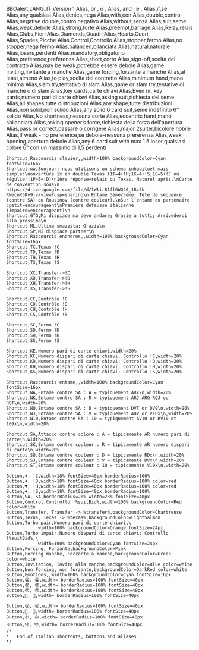 BBOalert,LANG_IT Version 1
Alias, or , o ,
    Alias, and , e ,
    Alias,if,se
    Alias,any,qualsiasi
    Alias,denies,nega
    Alias,with,con
    Alias,double,contro
    Alias,negative double,contro negativo
    Alias,without,senza
    Alias,suit,seme
    Alias,weak,debole
    Alias,strong,forte
    Alias,preempt,barrage
    Alias,Relay,relais
    Alias,Clubs,Fiori
    Alias,Diamonds,Quadri
    Alias,Hearts,Cuori
    Alias,Spades,Picche
    Alias,Control,Controllo
    Alias,stopper,fermo
    Alias,no stopper,nega fermo
    Alias,balanced,bilanciata
    Alias,natural,naturale
    Alias,losers,perdenti
    Alias,mandatory,obligatorio
    Alias,preference,preferenza
    Alias,short,corto
    Alias,sign-off,scelta del contratto
    Alias,may be weak,potrebbe essere debole
    Alias,game inviting,invitante a manche
    Alias,game forcing,forzante a manche
    Alias,at least,almeno
    Alias,to play,scelta del contratto
    Alias,minimum hand,mano minima
    Alias,slam try,tentativo di slam
    Alias,game or slam try,tentative di manche o di slam
    Alias,key cards,carte chiavi
    Alias,Even nr. key cards,numero pari di carte chiavi
    Alias,asking suit,richiesta del seme
    Alias,all shapes,tutte distribuzioni
    Alias,any shape,tutte distribuzioni
    Alias,non solid,non solido
    Alias,any solid 6 card suit,seme indefinito 6° solido
    Alias,No shortness,nessuna corte
    Alias,eccentric hand,mano sbilanciata
    Alias,asking opener’s force,richiesta della forza dell'apertura
    Alias,pass or correct,passare o corrigere
    Alias,major 2suiter,bicolore nobile
    Alias,if weak - no preference,se debole-nessuna prererenza
    Alias,weak opening,apertura debole
    Alias,any 6 card suit with max 1.5 loser,qualsiasi colore 6° con un massimo di 1,5 perdenti 

    Shortcut,Raccourcis clavier,,width=100% backgroundColor=Cyan fontSize=16px
    Shortcut,ww,Bonjour; nous utilisons un schema inhabituel mais simple:\nouverture 1x en double Texas (1T=4+!H;1K=4+!S;1C=5+!C ou régulier;1P=5+!D)\n1ère réponse=relais ou Texas. Naturel après.\nCarte de convention sous\n https://drive.google.com/file/d/1Wtir81flGWQ26_1Rz3k-RNecnK5Kv9jv/view?usp=sharing\n Entame 3ème/5ème; Tête de séquence (contre SA) ou Rousinov (contre couleur).\nSur l’entame du partenaire :petit=encourageant\nPremière défausse italienne (impaire=encourageant)\n
    Shortcut,GTG,Mi dispiace ma devo andare; Grazie a tutti; Arrivederci alla prossima\n
    Shortcut,ML,Ultima smazzata; Grazie\n
    Shortcut,SP,Mi dispiace partner\n
    Shortcut,Raccourcis enchères,,width=100% backgroundColor=Cyan fontSize=16px
    Shortcut,TC,Texas !C
    Shortcut,TD,Texas !D
    Shortcut,TH,Texas !H
    Shortcut,TS,Texas !S

    Shortcut,XC,Transfer->!C
    Shortcut,XD,Transfer->!D
    Shortcut,XH,Transfer->!H
    Shortcut,XS,Transfer->!S

    Shortcut,CC,Contrôle !C
    Shortcut,CD,Contrôle !D
    Shortcut,CH,Contrôle !H
    Shortcut,CS,Contrôle !S

    Shortcut,SC,Fermo !C
    Shortcut,SD,Fermo !D
    Shortcut,SH,Fermo !H
    Shortcut,SS,Fermo !S

    Shortcut,KE,Numero pari di carte chiavi,width=20%
    Shortcut,KC,Numero dispari di carte chiavi; Controllo !C,width=20%
    Shortcut,KD,Numero dispari di carte chiavi; Controllo !D,width=20%
    Shortcut,KH,Numero dispari di carte chiavi; Controllo !H,width=20%
    Shortcut,KS,Numero dispari di carte chiavi; Controllo !S,width=20%

    Shortcut,Raccourcis entame,,width=100% backgroundColor=Cyan fontSize=16px
    Shortcut,NA,Entame contre SA : A = typiquement ARx\n,width=20%
    Shortcut,NK,Entame contre SA : R = typiquement ARJ ARQ RQJ ou RQT\n,width=20%
    Shortcut,NQ,Entame contre SA : D = typiquement DVT or DV9\n,width=20%
    Shortcut,NJ,Entame contre SA : V = typiquement ADV or V10x\n,width=20%
    Shortcut,N10,Entame contre SA : 10 = typiquement AV10 or RV10 ot 109x\n,width=20%

    Shortcut,SA,Attacco contro colore : A = tipicamente AR numero pari di carte\n,width=20%
    Shortcut,SK,Entame contre couleur : R = tipicamente AR numero dispari di carte\n,width=20%
    Shortcut,SQ,Entame contre couleur : D = tipicamente RDx\n,width=20%
    Shortcut,SJ,Entame contre couleur : V = tipicamente DVx\n,width=20%
    Shortcut,ST,Entame contre couleur : 10 = tipicamente V10x\n,width=20%

    Button,♣, !C,width=18% fontSize=40px borderRadius=100%
    Button,♦, !D,width=18% fontSize=40px borderRadius=100% color=red
    Button,♥, !H,width=18% fontSize=40px borderRadius=100% color=red
    Button,♠, !S,width=18% fontSize=40px borderRadius=100%
    Button,SA, SA,borderRadius=20% width=28% fontSize=40px
    Button,Control,Controllo !%suitBid%,width=100% backgroundColor=Red color=white
    Button,Transfer, Transfer -> %transfer%,backgroundColor=Chartreuse
    Button,Texas, Texas -> %texas%,backgroundColor=LightSalmon
    Button,Turbo pair,Numero pari di carte chiavi,\
                width=100% backgroundColor=Orange fontSize=24px
    Button,Turbo impair,Numero dispari di carte chiavi; Controllo !%suitBid%,\
                width=100% backgroundColor=Cyan fontSize=24px
    Button,Forcing, Forzante,backgroundColor=Pink
    Button,Forcing manche, Forzante a manche,backgroundColor=Green color=white
    Button,Invitation, Invito alla manche,backgroundColor=Blue color=white
    Button,Non Forcing, non forzante,backgroundColor=DarkRed color=white
    Button,Emotions,,width=100% backgroundColor=Cyan fontSize=16px
    Button,😀, 😀,width= borderRadius=100% fontSize=40px
    Button,😞, 😞,width= borderRadius=100% fontSize=40px
    Button,😢, 😢,width= borderRadius=100% fontSize=40px
    Button,😬, 😬,width= borderRadius=100% fontSize=40px

    Button,😛, 😛,width= borderRadius=100% fontSize=40px
    Button,👹, 👹,width= borderRadius=100% fontSize=40px
    Button,👍, 👍,width= borderRadius=100% fontSize=40px
    Button,👎, 👎,width= borderRadius=100% fontSize=40px
    /*
    *   End of Italian shortcuts, buttons and aliases
    */

